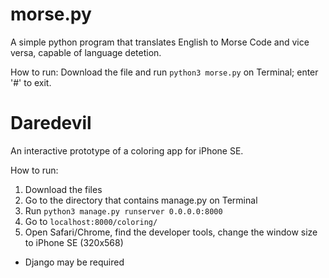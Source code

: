 # morse.py
A simple python program that translates English to Morse Code and vice versa, capable of language detetion.

How to run: Download the file and run `python3 morse.py` on Terminal; enter '#' to exit.

# Daredevil

An interactive prototype of a coloring app for iPhone SE.

How to run: 
1. Download the files
2. Go to the directory that contains manage.py on Terminal
3. Run `python3 manage.py runserver 0.0.0.0:8000`
4. Go to `localhost:8000/coloring/`
5. Open Safari/Chrome, find the developer tools, change the window size to iPhone SE (320x568)
* Django may be required

